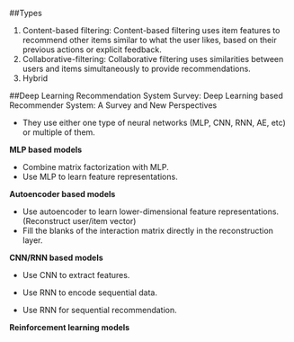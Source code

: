 ##Types
1. Content-based filtering: Content-based filtering uses item features to recommend other items similar to what the user likes, based on their previous actions or explicit feedback.
2. Collaborative-filtering: Collaborative filtering uses similarities between users and items simultaneously to provide recommendations.
3. Hybrid

##Deep Learning Recommendation System
Survey: Deep Learning based Recommender System: A Survey and New Perspectives

- They use either one type of neural networks (MLP, CNN, RNN, AE, etc) or multiple of them.

**MLP based models**

- Combine matrix factorization with MLP.
- Use MLP to learn feature representations.

**Autoencoder based models**

- Use autoencoder to learn lower-dimensional feature representations. (Reconstruct user/item vector)
- Fill the blanks of the interaction matrix directly in the reconstruction layer.

**CNN/RNN based models**

- Use CNN to extract features.

- Use RNN to encode sequential data.

- Use RNN for sequential recommendation.

**Reinforcement learning models**

